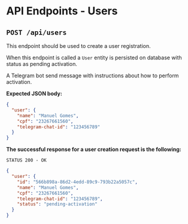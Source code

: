 # API Endpoints - Users

## `POST /api/users`

This endpoint should be used to create a user registration.

When this endpoint is called a `User` entity is persisted on database with status as pending activation.

A Telegram bot send message with instructions about how to perform activation.

**Expected JSON body:**

```json
{
  "user": {
    "name": "Manuel Gomes",
    "cpf": "23267661560",
    "telegram-chat-id": "123456789"
  }
}
```

**The successful response for a user creation request is the following:**

`STATUS 200 - OK`

```json
{
  "user": {
    "id": "566b898a-86d2-4edd-89c9-793b22a5057c",
    "name": "Manuel Gomes",
    "cpf": "23267661560",
    "telegram-chat-id": "123456789",
    "status": "pending-activation"
  }
}
```